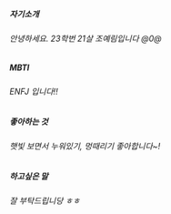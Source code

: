 ##### 자기소개
###### 안녕하세요. 23학번 21살 조예림입니다 @0@
##### MBTI
###### ENFJ 입니다!!
##### 좋아하는 것
###### 햇빛 보면서 누워있기, 멍때리기 좋아합니다~!
##### 하고싶은 말
###### 잘 부탁드립니당 ㅎㅎ
